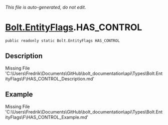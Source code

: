 *This file is auto-generated, do not edit.*

# [Bolt.EntityFlags](Types/Bolt.EntityFlags.md).HAS_CONTROL
`public readonly static Bolt.EntityFlags HAS_CONTROL`
## Description
Missing File 'C:\Users\Fredrik\Documents\GitHub\bolt_documentation\api\Types\Bolt.EntityFlags\F\HAS_CONTROL_Description.md'
## Example
Missing File 'C:\Users\Fredrik\Documents\GitHub\bolt_documentation\api\Types\Bolt.EntityFlags\F\HAS_CONTROL_Example.md'
